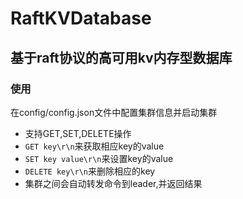 # RaftKVDatabase

## 基于raft协议的高可用kv内存型数据库

### 使用
在config/config.json文件中配置集群信息并启动集群

* 支持GET,SET,DELETE操作
* ```GET key\r\n```来获取相应key的value
* ```SET key value\r\n```来设置key的value
* ```DELETE key\r\n```来删除相应的key
* 集群之间会自动转发命令到leader,并返回结果

